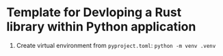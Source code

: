 # Template for Devloping a Rust library within Python application

1. Create virtual environment from `pyproject.toml`: `python -m venv .venv`
